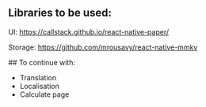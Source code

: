 ## Libraries to be used:
UI: https://callstack.github.io/react-native-paper/

Storage: https://github.com/mrousavy/react-native-mmkv

## To continue with:
- Translation
- Localisation
- Calculate page

